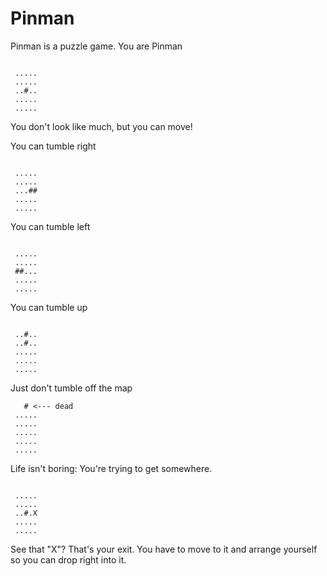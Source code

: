 # Pinman

Pinman is a puzzle game. You are Pinman

```

 .....
 .....
 ..#..
 .....
 .....

```


You don't look like much, but you can move!

You can tumble right


```

 .....
 .....
 ...##
 .....
 .....

```


You can tumble left


```

 .....
 .....
 ##...
 .....
 .....

```

You can tumble up

```

 ..#..
 ..#..
 .....
 .....
 .....

```

Just don't tumble off the map

```
   # <--- dead
 .....
 .....
 .....
 .....
 .....

```

Life isn't boring: You're trying to get somewhere.

```

 .....
 .....
 ..#.X
 .....
 .....

```

See that "X"? That's your exit. You have to move to it and
arrange yourself so you can drop right into it.

